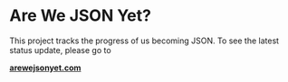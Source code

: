 # Are We JSON Yet?

This project tracks the progress of us becoming JSON. To see the latest status update, please go to

**[arewejsonyet.com](http://www.arewejsonyet.com/)**
